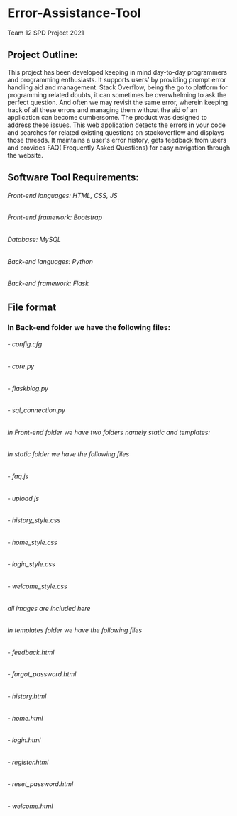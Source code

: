 # Error-Assistance-Tool
Team 12 SPD Project 2021

## Project Outline:    
This project has been developed keeping in mind day-to-day programmers and programming enthusiasts. It supports users’ by providing prompt error handling aid and management.
Stack Overflow, being the go to platform for programming related doubts, it can sometimes be overwhelming to ask the perfect question. And often we may revisit the same error, wherein keeping track of all these errors and managing them without the aid of an application can become cumbersome. The product was designed to address these issues.
This web application detects the errors in your code and searches for related existing questions on stackoverflow and displays those threads. It maintains a user's error history, gets feedback from users and provides FAQ( Frequently Asked Questions) for easy navigation through the website. 

## Software Tool Requirements:    
###### Front-end languages: HTML, CSS, JS  
###### Front-end framework: Bootstrap  

###### Database: MySQL  

###### Back-end languages: Python  
###### Back-end framework: Flask

## File format
### In Back-end folder we have the following files:
######         - config.cfg
######         - core.py
######         - flaskblog.py
######         - sql_connection.py
###### In Front-end folder we have two folders namely static and templates:
###### In static folder we have the following files
######         - faq.js
######         - upload.js
######         - history_style.css
######         - home_style.css
######         - login_style.css
######         - welcome_style.css
######        all images are included here
###### In templates folder we have the following files
######         - feedback.html
######         - forgot_password.html
######         - history.html
######         - home.html
######         - login.html
######         - register.html
######         - reset_password.html
######         - welcome.html
            
